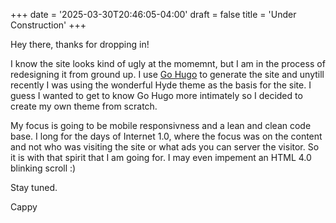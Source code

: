 +++
date = '2025-03-30T20:46:05-04:00'
draft = false
title = 'Under Construction'
+++

Hey there, thanks for dropping in!

I know the site looks kind of ugly at the momemnt, but I am in the process of redesigning it from ground up. I use [Go Hugo](https://gohugo.io/) to generate the site and unytill recently I was using the wonderful Hyde theme as the basis for the site. I guess I wanted to get to know Go Hugo more intimately so I decided to create my own theme from scratch. 

My focus is going to be mobile responsivness and a lean and clean code base. I long for the days of Internet 1.0, where the focus was on the content and not who was visiting the site or what ads you can server the visitor. So it is with that spirit that I am going for. I may even impement an HTML 4.0 blinking scroll :)

Stay tuned. 

Cappy
